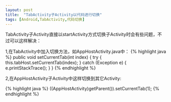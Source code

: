 ```yaml
---
layout: post
title:  "TabActivity子Activity以代码进行切换"
tags: [Android,TabActivity,代码切换]
---
```

TabActivity子Activity直接以startActivity方式切换子Activity时会有些问题，不过可以这样解决：

1,在TabActivity中加入切换方法，如AppHostActivity.java中：
{% highlight java %}
public void setCurrentTab(int index) {
		try {
			this.tabHost.setCurrentTab(index);
		} catch (Exception e) {
			e.printStackTrace();
		}
	}
{% endhighlight %}

2,在AppHostActivity子Activity中这样切换到其它Activity:

{% highlight java %}
((AppHostActivity)getParent()).setCurrentTab(1);
{% endhighlight %}
